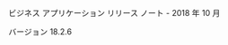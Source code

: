 <!-- This file contains localizable strings used in generating the custom PDF. Do not use as an include file in any web content. -->
<!-- strings for PDF page header -->

ビジネス アプリケーション リリース ノート - 2018 年 10 月

バージョン 18.2.6

